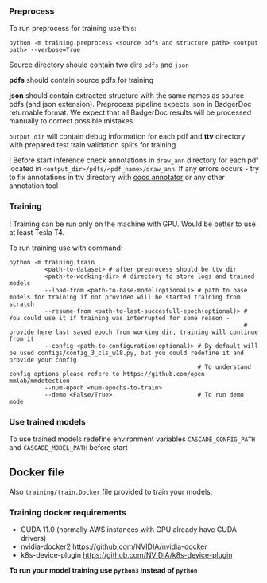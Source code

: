 ### Preprocess

To run preprocess for training use this:

```python -m training.preprocess <source pdfs and structure path> <output path> --verbose=True```

Source directory should contain two dirs ```pdfs``` and ```json```

**pdfs** should contain source pdfs for training

**json** should contain extracted structure with the same names as source pdfs (and json extension). 
Preprocess pipeline expects json in BadgerDoc returnable format. 
We expect that all BadgerDoc results will be processed manually to correct possible mistakes

```output dir``` will contain debug information for each pdf and **ttv** directory with prepared test train validation splits for training

! Before start inference check annotations in ```draw_ann``` directory for each pdf located in ```<output_dir>/pdfs/<pdf_name>/draw_ann```.
If any errors occurs - try to fix annotations in ttv directory with [coco annotator](https://github.com/jsbroks/coco-annotator) or any other annotation tool

### Training
! Training can be run only on the machine with GPU. Would be better to use at least Tesla T4.

To run training use with command: 
```
python -m training.train 
          <path-to-dataset> # after preprocess should be ttv dir
          <path-to-working-dir> # directory to store logs and trained models
          --load-from <path-to-base-model(optional)> # path to base models for training if not provided will be started training from scratch
          --resume-from <path-to-last-succesfull-epoch(optional)> # You could use it if training was interrupted for some reason - 
                                                                  # provide here last saved epoch from working dir, training will continue from it
          --config <path-to-configuration(optional)> # By default will be used configs/config_3_cls_w18.py, but you could redefine it and provide your config
                                                     # To understand config options please refere to https://github.com/open-mmlab/mmdetection
          --num-epoch <num-epochs-to-train>
          --demo <False/True>                        # To run demo mode
```

### Use trained models
To use trained models redefine environment variables ```CASCADE_CONFIG_PATH``` and ```CASCADE_MODEL_PATH``` before start

## Docker file
Also ```training/train.Docker``` file provided to train your models.
### Training docker requirements
* CUDA 11.0 (normally AWS instances with GPU already have CUDA drivers)
* nvidia-docker2 https://github.com/NVIDIA/nvidia-docker
* k8s-device-plugin https://github.com/NVIDIA/k8s-device-plugin

**To run your model training use ```python3``` instead of ```python```**